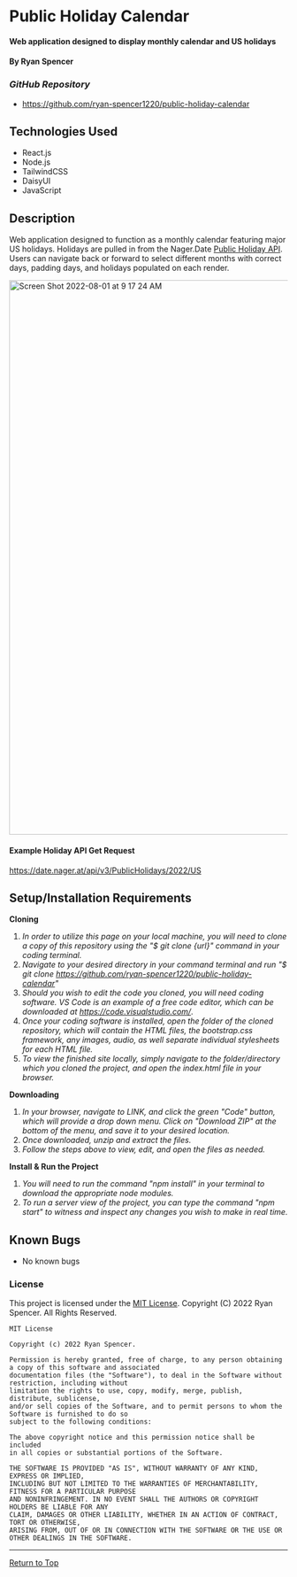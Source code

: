 # Public Holiday Calendar

#### Web application designed to display monthly calendar and US holidays

#### By Ryan Spencer

### _GitHub Repository_

- https://github.com/ryan-spencer1220/public-holiday-calendar

## Technologies Used

- React.js
- Node.js
- TailwindCSS
- DaisyUI
- JavaScript

## Description

Web application designed to function as a monthly calendar featuring major US holidays. Holidays are pulled in from the Nager.Date [Public Holiday API](https://date.nager.at/Api). Users can navigate back or forward to select different months with correct days, padding days, and holidays populated on each render.

<img width="1002" alt="Screen Shot 2022-08-01 at 9 17 24 AM" src="https://user-images.githubusercontent.com/86761275/182196952-1d254139-8efb-4532-9555-ef236e89ea06.png">

#### Example Holiday API Get Request
https://date.nager.at/api/v3/PublicHolidays/2022/US

## Setup/Installation Requirements

**Cloning**

1. _In order to utilize this page on your local machine, you will need to clone a copy of this repository using the "$ git clone {url}" command in your coding terminal._
2. _Navigate to your desired directory in your command terminal and run "$ git clone https://github.com/ryan-spencer1220/public-holiday-calendar"_
3. _Should you wish to edit the code you cloned, you will need coding software. VS Code is an example of a free code editor, which can be downloaded at https://code.visualstudio.com/_.
4. _Once your coding software is installed, open the folder of the cloned repository, which will contain the HTML files, the bootstrap.css framework, any images, audio, as well separate individual stylesheets for each HTML file._
5. _To view the finished site locally, simply navigate to the folder/directory which you cloned the project, and open the index.html file in your browser._

**Downloading**

1. _In your browser, navigate to LINK, and click the green "Code" button, which will provide a drop down menu. Click on "Download ZIP" at the bottom of the menu, and save it to your desired location._
2. _Once downloaded, unzip and extract the files._
3. _Follow the steps above to view, edit, and open the files as needed._

**Install & Run the Project**

1. _You will need to run the command "npm install" in your terminal to download the appropriate node modules._
2. _To run a server view of the project, you can type the command "npm start" to witness and inspect any changes you wish to make in real time._

## Known Bugs

- No known bugs

### License

This project is licensed under the [MIT License](https://opensource.org/licenses/MIT). Copyright (C) 2022 Ryan Spencer. All Rights Reserved.

```
MIT License

Copyright (c) 2022 Ryan Spencer.

Permission is hereby granted, free of charge, to any person obtaining a copy of this software and associated
documentation files (the "Software"), to deal in the Software without restriction, including without
limitation the rights to use, copy, modify, merge, publish, distribute, sublicense,
and/or sell copies of the Software, and to permit persons to whom the Software is furnished to do so
subject to the following conditions:

The above copyright notice and this permission notice shall be included
in all copies or substantial portions of the Software.

THE SOFTWARE IS PROVIDED "AS IS", WITHOUT WARRANTY OF ANY KIND, EXPRESS OR IMPLIED,
INCLUDING BUT NOT LIMITED TO THE WARRANTIES OF MERCHANTABILITY, FITNESS FOR A PARTICULAR PURPOSE
AND NONINFRINGEMENT. IN NO EVENT SHALL THE AUTHORS OR COPYRIGHT HOLDERS BE LIABLE FOR ANY
CLAIM, DAMAGES OR OTHER LIABILITY, WHETHER IN AN ACTION OF CONTRACT, TORT OR OTHERWISE,
ARISING FROM, OUT OF OR IN CONNECTION WITH THE SOFTWARE OR THE USE OR OTHER DEALINGS IN THE SOFTWARE.
```

---

<a href="#">Return to Top</a>
